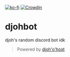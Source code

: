 [![ko-fi](https://ko-fi.com/img/githubbutton_sm.svg)](https://ko-fi.com/D1D17W8WR)
[![Crowdin](https://badges.crowdin.net/dob/localized.svg)](https://crowdin.com/project/dob)

# djohbot

djoh's random discord bot idk

> Powered by [djoh'o'host](https://dsc.gg/djohohost)
